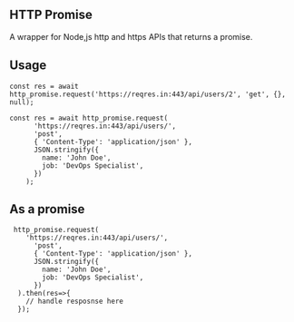 ## HTTP Promise

A wrapper for Node,js http and https APIs that returns a promise.

## Usage

    const res = await http_promise.request('https://reqres.in:443/api/users/2', 'get', {}, null);

    const res = await http_promise.request(
          'https://reqres.in:443/api/users/',
          'post',
          { 'Content-Type': 'application/json' },
          JSON.stringify({
            name: 'John Doe',
            job: 'DevOps Specialist',
          })
        );
        
## As a promise

     http_promise.request(
        'https://reqres.in:443/api/users/',
          'post',
          { 'Content-Type': 'application/json' },
          JSON.stringify({
            name: 'John Doe',
            job: 'DevOps Specialist',
          })
      ).then(res=>{
        // handle resposnse here
      });
